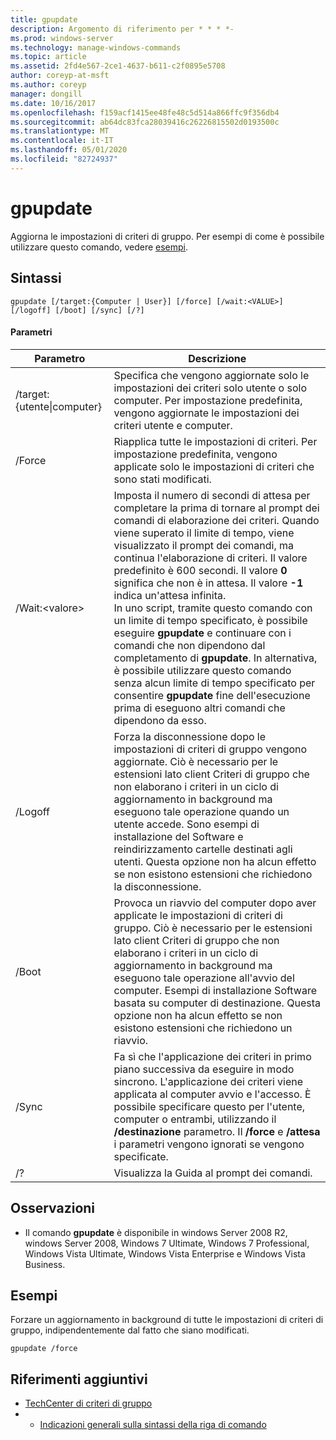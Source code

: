 ```yaml
---
title: gpupdate
description: Argomento di riferimento per * * * *-
ms.prod: windows-server
ms.technology: manage-windows-commands
ms.topic: article
ms.assetid: 2fd4e567-2ce1-4637-b611-c2f0895e5708
author: coreyp-at-msft
ms.author: coreyp
manager: dongill
ms.date: 10/16/2017
ms.openlocfilehash: f159acf1415ee48fe48c5d514a866ffc9f356db4
ms.sourcegitcommit: ab64dc83fca28039416c26226815502d0193500c
ms.translationtype: MT
ms.contentlocale: it-IT
ms.lasthandoff: 05/01/2020
ms.locfileid: "82724937"
---
```

# <a name="gpupdate"></a>gpupdate

Aggiorna le impostazioni di criteri di gruppo. Per esempi di come è possibile utilizzare questo comando, vedere [esempi](#examples).

## <a name="syntax"></a>Sintassi

```
gpupdate [/target:{Computer | User}] [/force] [/wait:<VALUE>] [/logoff] [/boot] [/sync] [/?]
```

#### <a name="parameters"></a>Parametri

|     Parametro     |                                                                                                                                                                                                                                                                                                                             Descrizione                                                                                                                                                                                                                                                                                                                             |
|-------------------|---------------------------------------------------------------------------------------------------------------------------------------------------------------------------------------------------------------------------------------------------------------------------------------------------------------------------------------------------------------------------------------------------------------------------------------------------------------------------------------------------------------------------------------------------------------------------------------------------------------------------------------------------------------------|
| /target: {utente\|computer} | Specifica che vengono aggiornate solo le impostazioni dei criteri solo utente o solo computer. Per impostazione predefinita, vengono aggiornate le impostazioni dei criteri utente e computer.                                                                                                                                                                                                                                                                                                                                |
|      /Force       |                                                                                                                                                                                                                                                                                   Riapplica tutte le impostazioni di criteri. Per impostazione predefinita, vengono applicate solo le impostazioni di criteri che sono stati modificati.                                                                                                                                                                                                                                                                                    |
|  /Wait:\<valore>   | Imposta il numero di secondi di attesa per completare la prima di tornare al prompt dei comandi di elaborazione dei criteri. Quando viene superato il limite di tempo, viene visualizzato il prompt dei comandi, ma continua l'elaborazione di criteri. Il valore predefinito è 600 secondi. Il valore **0** significa che non è in attesa. Il valore **-1** indica un'attesa infinita.</br>In uno script, tramite questo comando con un limite di tempo specificato, è possibile eseguire **gpupdate** e continuare con i comandi che non dipendono dal completamento di **gpupdate**. In alternativa, è possibile utilizzare questo comando senza alcun limite di tempo specificato per consentire **gpupdate** fine dell'esecuzione prima di eseguono altri comandi che dipendono da esso. |
|      /Logoff      |                                                                                                                                   Forza la disconnessione dopo le impostazioni di criteri di gruppo vengono aggiornate. Ciò è necessario per le estensioni lato client Criteri di gruppo che non elaborano i criteri in un ciclo di aggiornamento in background ma eseguono tale operazione quando un utente accede. Sono esempi di installazione del Software e reindirizzamento cartelle destinati agli utenti. Questa opzione non ha alcun effetto se non esistono estensioni che richiedono la disconnessione.                                                                                                                                    |
|       /Boot       |                                                                                                                                       Provoca un riavvio del computer dopo aver applicate le impostazioni di criteri di gruppo. Ciò è necessario per le estensioni lato client Criteri di gruppo che non elaborano i criteri in un ciclo di aggiornamento in background ma eseguono tale operazione all'avvio del computer. Esempi di installazione Software basata su computer di destinazione. Questa opzione non ha alcun effetto se non esistono estensioni che richiedono un riavvio.                                                                                                                                        |
|       /Sync       |                                                                                                                                                                              Fa sì che l'applicazione dei criteri in primo piano successiva da eseguire in modo sincrono. L'applicazione dei criteri viene applicata al computer avvio e l'accesso. È possibile specificare questo per l'utente, computer o entrambi, utilizzando il **/destinazione** parametro. Il **/force** e **/attesa** i parametri vengono ignorati se vengono specificate.                                                                                                                                                                               |
|        /?         |                                                                                                                                                                                                                                                                                                                Visualizza la Guida al prompt dei comandi.                                                                                                                                                                                                                                                                                                                 |

## <a name="remarks"></a>Osservazioni

-   Il comando **gpupdate** è disponibile in windows Server 2008 R2, windows Server 2008, Windows 7 Ultimate, Windows 7 Professional, Windows Vista Ultimate, Windows Vista Enterprise e Windows Vista Business.

## <a name="examples"></a>Esempi

Forzare un aggiornamento in background di tutte le impostazioni di criteri di gruppo, indipendentemente dal fatto che siano modificati.

```
gpupdate /force
```

## <a name="additional-references"></a>Riferimenti aggiuntivi

-   [TechCenter di criteri di gruppo](https://go.microsoft.com/fwlink/?LinkID=145531)
-   - [Indicazioni generali sulla sintassi della riga di comando](command-line-syntax-key.md)
